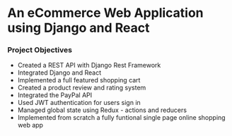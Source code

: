 # An eCommerce Web Application using Django and React

### Project Objectives
- Created a REST API with Django Rest Framework
- Integrated Django and React
- Implemented a full featured shopping cart
- Created a product review and rating system
- Integrated the PayPal API
- Used JWT authentication for users sign in 
- Managed global state using Redux - actions and reducers
- Implemented from scratch a fully funtional single page online shopping web app
